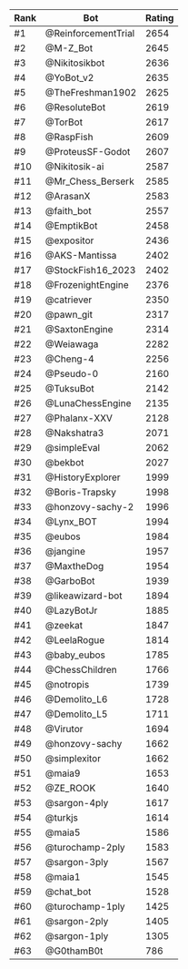 Rank|Bot|Rating
---|---|---
#1|@ReinforcementTrial|2654
#2|@M-Z_Bot|2645
#3|@Nikitosikbot|2636
#4|@YoBot_v2|2635
#5|@TheFreshman1902|2625
#6|@ResoluteBot|2619
#7|@TorBot|2617
#8|@RaspFish|2609
#9|@ProteusSF-Godot|2607
#10|@Nikitosik-ai|2587
#11|@Mr_Chess_Berserk|2585
#12|@ArasanX|2583
#13|@faith_bot|2557
#14|@EmptikBot|2458
#15|@expositor|2436
#16|@AKS-Mantissa|2402
#17|@StockFish16_2023|2402
#18|@FrozenightEngine|2376
#19|@catriever|2350
#20|@pawn_git|2317
#21|@SaxtonEngine|2314
#22|@Weiawaga|2282
#23|@Cheng-4|2256
#24|@Pseudo-0|2160
#25|@TuksuBot|2142
#26|@LunaChessEngine|2135
#27|@Phalanx-XXV|2128
#28|@Nakshatra3|2071
#29|@simpleEval|2062
#30|@bekbot|2027
#31|@HistoryExplorer|1999
#32|@Boris-Trapsky|1998
#33|@honzovy-sachy-2|1996
#34|@Lynx_BOT|1994
#35|@eubos|1984
#36|@jangine|1957
#37|@MaxtheDog|1954
#38|@GarboBot|1939
#39|@likeawizard-bot|1894
#40|@LazyBotJr|1885
#41|@zeekat|1847
#42|@LeelaRogue|1814
#43|@baby_eubos|1785
#44|@ChessChildren|1766
#45|@notropis|1739
#46|@Demolito_L6|1728
#47|@Demolito_L5|1711
#48|@Virutor|1694
#49|@honzovy-sachy|1662
#50|@simplexitor|1662
#51|@maia9|1653
#52|@ZE_ROOK|1640
#53|@sargon-4ply|1617
#54|@turkjs|1614
#55|@maia5|1586
#56|@turochamp-2ply|1583
#57|@sargon-3ply|1567
#58|@maia1|1545
#59|@chat_bot|1528
#60|@turochamp-1ply|1425
#61|@sargon-2ply|1405
#62|@sargon-1ply|1305
#63|@G0thamB0t|786
